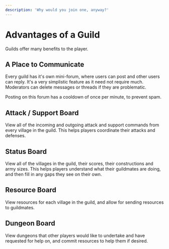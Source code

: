 ```yaml
---
description: 'Why would you join one, anyway?'
---
```


# Advantages of a Guild

Guilds offer many benefits to the player.

## A Place to Communicate

Every guild has it's own mini-forum, where users can post and other users can reply. It's a very simplistic feature as it need not require much. Moderators can delete messages or threads if they are problematic. 

Posting on this forum has a cooldown of once per minute, to prevent spam.

## Attack / Support Board

View all of the incoming and outgoing attack and support commands from every village in the guild. This helps players coordinate their attacks and defenses.

## Status Board

View all of the villages in the guild, their scores, their constructions and army sizes. This helps players understand what their guildmates are doing, and then fill in any gaps they see on their own. 

## Resource Board

View resources for each village in the guild, and allow for sending resources to guildmates. 

## Dungeon Board

View dungeons that other players would like to undertake and have requested for help on, and commit resources to help them if desired.

